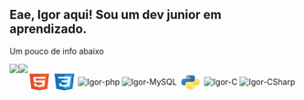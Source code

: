## Eae, Igor aqui! Sou um dev junior em aprendizado.

Um pouco de info abaixo

<div style="display: flex;">
  <a href="https://github.com/anuraghazra/github-readme-stats">
    <img height="160em" src="https://github-readme-stats.vercel.app/api?username=IgorCNogueira&show_icons=true&theme=dark"></img>
  </a>
  <a href="https://github.com/anuraghazra/github-readme-stats">
    <img height="160em" src="https://github-readme-stats.vercel.app/api/wakatime?username=IgorCNogueira&theme=dark&v=2"></img>
  </a>
  
  <br>
  <br>
  
  #
  
  <div style="display: inline_block"><br>
    <img align="center" alt="Igor-HTML" height="30" width="40" src="https://raw.githubusercontent.com/devicons/devicon/master/icons/html5/html5-original.svg" />
    <img align="center" alt="Igor-CSS" height="30" width="40" src="https://raw.githubusercontent.com/devicons/devicon/master/icons/css3/css3-original.svg" />
    <img align="center" alt="Igor-php" height="30" width="40" src="https://cdn.jsdelivr.net/gh/devicons/devicon/icons/php/php-original.svg" />
    <img align="center" alt="Igor-MySQL" height="30" width="40" src="https://cdn.jsdelivr.net/gh/devicons/devicon/icons/mysql/mysql-original.svg" />
    <img align="center" alt="Igor-Python" height="30" width="40" src="https://raw.githubusercontent.com/devicons/devicon/master/icons/python/python-original.svg" />
    <img align="center" alt="Igor-C" height="30" width="40" src="https://cdn.jsdelivr.net/gh/devicons/devicon/icons/c/c-original.svg" />
    <img align="center" alt="Igor-CSharp" height="30" width="40" src="https://cdn.jsdelivr.net/gh/devicons/devicon/icons/csharp/csharp-original.svg" />
  </div>
</div>

